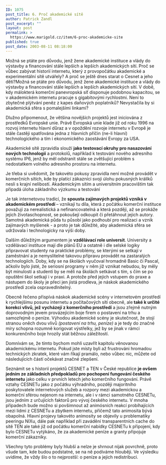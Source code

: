 ```yaml
---
ID: 1075
post_title: 6. Proč akademické sítě
author: Patrick Zandl
post_excerpt: ""
layout: post
permalink: >
  https://www.marigold.cz/item/6-proc-akademicke-site
published: true
post_date: 2003-08-11 08:18:00
---
```

Možná se ptáte pro důvodu, jenž žene akademické instituce a vlády do výstavby a financování stále lepších a lepších akademických sítí. Proč se vůbec zabývat historií internetu, který z provopočátku akademické a experimentální sítě utvářely? A proč se ještě dnes starat o Cesnet a jeho děti?<!--more-->Možná se ptáte pro důvodu, jenž žene akademické instituce a vlády do výstavby a financování stále lepších a lepších akademických sítí. V době, kdy málokterá komerční panevropská síť disponuje podobnou kapacitou, se v akademickém internetu pracuje s gigabitovými rychlostmi. Není to zbytečné plýtvání peněz z kapes daňových poplatníků? Nevystačila by si akademická sféra s pomalejšími linkami? 
<P>Dlužno připomenout, že většina novějších projektů jest iniciována z prostředků Evropské unie. Právě Evropská unie klade již od roku 1996 na rozvoj internetu hlavní důraz a v opoždění rozvoje internetu v Evropě je stále častěji spatřována jedna z hlavních příčin (ne-li hlavní) technologického a tím i ekonomického zaostávání Evropy za USA. 
<P>Akademické sítě zpravidla slouží <STRONG>jako testovací okruhy pro nasazování nových technologií</STRONG> a protokolů, například k testování nového adresního systému IP6, jenž by měl odstranit stále se zvětšující problém s nedostatkem volného adresního prostoru na internetu. 
<P>Je třeba si uvědomit, že takovéto pokusy zpravidla není možné provádět v komerčních sítích, kde by platící zákazníci svoji úlohu pokusných králíků nesli s krajní nelibostí. Akademickým sítím a universitním pracovištím tak připadá úloha základního výzkumu a testování 
<P>Je tak internetovou tradicí, že <STRONG>spousta zajímavých projektů vzniká v akademickém prostředí </STRONG>&#8211; vznikají tu díla, která z počátku komerční instituce považují za nerealistická a nefinancovatelná a která později, až se prokáže jejich životaschopnost, se pokoušejí odkoupit či přetáhnout jejich autory. Samotná akademická půda tu působí jako podhoubí pro realizaci a vznik zajímavých myšlenek - a proto je tak důležité, aby akademická sféra se udržovala i technologicky na výši doby. 
<P>Dalším důležitým argumentem je <STRONG>vzdělávací role universit</STRONG>. University a vzdělávací instituce mají dle plánů EU a ostatně i dle selské logiky připravovat studenty na praktické problémy, se kterými se setkají v zaměstnání a je nemyslitelné takovou přípravu provádět na zastaralých technologiích. Doby, kdy se na školách vyučoval hromadně Basic či Pascal, ačkoliv bylo jisté, že seriosní programy v něm již vznikat nebudou, by měly být minulostí a studenti by se měli na školách setkávat s tím, s čím se po opuštění škol setkají i v praxi. A protože před jejich vstupem do praxe a nástupem do školy je přeci jen jistá prodleva, je náskok akademického prostředí zcela ospravedlnitelný. 
<P>Obecně řečeno přispívá náskok akademické scény v internetovém prostředí k rychlejšímu posunu internetu a počítačových sítí obecně, ale<STRONG> také k určité korekci vlivů, jež vycházejí z komerčního prostředí</STRONG> a jsou zřejmě nutným doprovodným jevem provázejícím boje firem o postavení na trhu a samozřejmě o peníze. Výhodou akademické scény je skutečnost, že stojí stranou oněch dvou vlivů <EM>(postavení na trhu, peníze)</EM> a je tedy do značné míry schopna rozumně korigovat výstřelky, jež by se jinak v rámci konkurenčního boje hrozily stát běžnou záležitostí. 
<P>Domnívám se, že tímto bychom mohli uzavřít kapitolu věnovanou akademickému internetu. Pokud jste místy byli až frustrováni hromadou technických zkratek, které vám říkají pramálo, nebo vůbec nic, můžete od následujících částí očekávat značné zlepšení. 
<P>Seznámit se s historií projektů CESNET a TEN v České republice <STRONG>je ovšem jedním ze základních předpokladů pro pochopení fungování českého internetu</STRONG> jako celku v prvních letech jeho komerčního fungování. Právě vztahy CESNETu jako z počátku výhradního, později majoritního poskytovatele internetových služeb a rozpory mezi akademickou a komerční sférou nejenom na internetu, ale i v rámci samotného CESNETu, jsou jedním z určujících faktorů pro vývoj českého internetu. V mnoha případech bude možno si povšimnout až animósních reakcí probíhajících mezi lidmi z CESNETu a zbytkem internetu, přičemž tato animosita bývá obapolná. Hlavní projevy takovéto animosity se objevily u problematiky peeringu NIXu, dále pak například při zavádění transparentních cache do sítě TEN ale také již od počátku komerční nabídky CESNETu k připojení, kdy bylo CESNETu vytýkáno, že za akademické peníze a granty připojuje komerční zákazníky. 
<P>Všechny tyto problémy byly hlubší a nelze je shrnout nijak povrchně, proto všude tam, kde budou podstatné, se na ně podíváme hlouběji. Ve výsledku uvidíme, že vždy šlo o to nejprostší: o peníze a jejich redistribuci. </P>